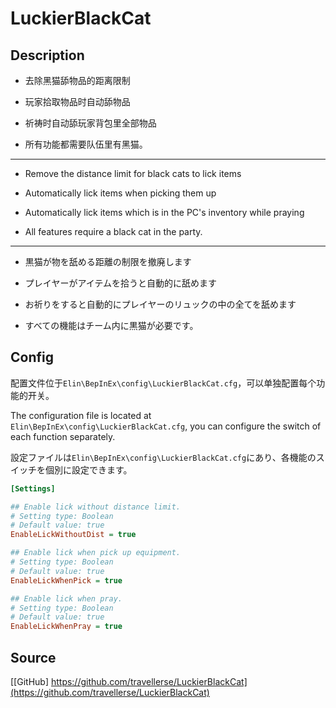 # LuckierBlackCat

## Description
- 去除黑猫舔物品的距离限制
- 玩家拾取物品时自动舔物品
- 祈祷时自动舔玩家背包里全部物品

- 所有功能都需要队伍里有黑猫。
------------------------------------
- Remove the distance limit for black cats to lick items
- Automatically lick items when picking them up
- Automatically lick items which is in the PC's inventory while praying

- All features require a black cat in the party.
------------------------------------
- 黒猫が物を舐める距離の制限を撤廃します
- プレイヤーがアイテムを拾うと自動的に舐めます
- お祈りをすると自動的にプレイヤーのリュックの中の全てを舐めます

- すべての機能はチーム内に黒猫が必要です。

## Config
配置文件位于`Elin\BepInEx\config\LuckierBlackCat.cfg`，可以单独配置每个功能的开关。

The configuration file is located at `Elin\BepInEx\config\LuckierBlackCat.cfg`, you can configure the switch of each function separately.

設定ファイルは`Elin\BepInEx\config\LuckierBlackCat.cfg`にあり、各機能のスイッチを個別に設定できます。

```ini
[Settings]

## Enable lick without distance limit.
# Setting type: Boolean
# Default value: true
EnableLickWithoutDist = true

## Enable lick when pick up equipment.
# Setting type: Boolean
# Default value: true
EnableLickWhenPick = true

## Enable lick when pray.
# Setting type: Boolean
# Default value: true
EnableLickWhenPray = true
```

## Source
[[GitHub] https://github.com/travellerse/LuckierBlackCat](https://github.com/travellerse/LuckierBlackCat)
